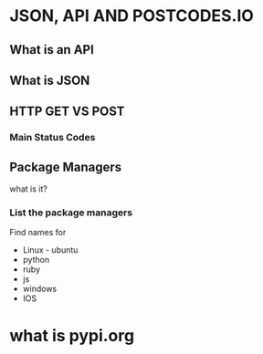 # JSON, API AND POSTCODES.IO

## What is an API

## What is JSON

## HTTP GET VS POST

### Main Status Codes

## Package Managers

what is it?

### List the package managers

Find names for 
- Linux - ubuntu
- python 
- ruby
- js
- windows
- IOS

# what is pypi.org